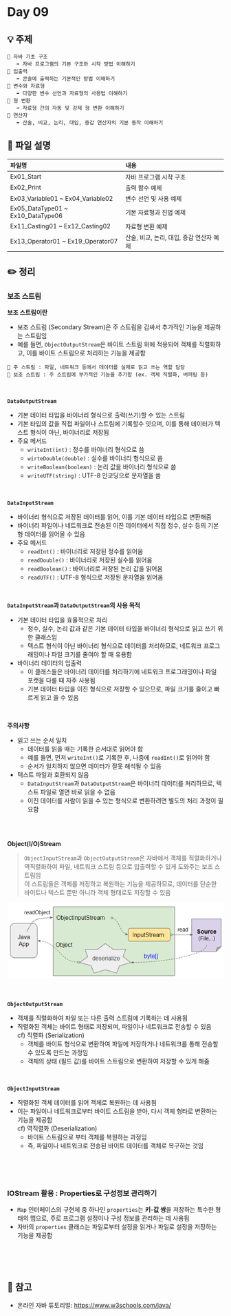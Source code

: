 # Day 09

## 💡 주제
```
📌 자바 기초 구조
   ➡️ 자바 프로그램의 기본 구조와 시작 방법 이해하기
📌 입출력
   ➡️ 콘솔에 출력하는 기본적인 방법 이해하기
📌 변수와 자료형
   ➡️ 다양한 변수 선언과 자료형의 사용법 이해하기
📌 형 변환
   ➡️ 자료형 간의 자동 및 강제 형 변환 이해하기
📌 연산자
   ➡️ 산술, 비교, 논리, 대입, 증감 연산자의 기본 동작 이해하기
```

## 📄 파일 설명
| 파일명 | 내용 |
|:--   |:--      |
| Ex01_Start | 자바 프로그램 시작 구조 |
| Ex02_Print | 출력 함수 예제 |
| Ex03_Variable01 ~ Ex04_Variable02 | 변수 선언 및 사용 예제 |
| Ex05_DataType01 ~ Ex10_DataType06 | 기본 자료형과 진법 예제 |
| Ex11_Casting01 ~ Ex12_Casting02 | 자료형 변환 예제 |
| Ex13_Operator01 ~ Ex19_Operator07 | 산술, 비교, 논리, 대입, 증감 연산자 예제 |

## ✏️ 정리

### 보조 스트림

**보조 스트림이란**
- 보조 스트림 (Secondary Stream)은 주 스트림을 감싸서 추가적인 기능을 제공하는 스트림임
- 예를 들면, `ObjectOutputStream`은 바이트 스트림 위에 적용되어 객체를 직렬화하고, 이를 바이트 스트림으로 처리하는 기능을 제공함

```
📌 주 스트림 : 파일, 네트워크 등에서 데이터를 실제로 읽고 쓰는 역할 담당
📌 보조 스트림 : 주 스트림에 부가적인 기능을 추가함 (ex. 객체 직렬화, 버퍼링 등)
```

<br>

**`DataOutputStream`**
- 기본 데이터 타입을 바이너리 형식으로 출력(쓰기)할 수 있는 스트림
- 기본 타입의 값을 직접 파일이나 스트림에 기록할수 잇으며, 이를 통해 데이터가 텍스트 형식이 아닌, 바이너리로 저장됨
- 주요 메서드
  - `writeInt(int)` : 정수를 바이너리 형식으로 씀
  - `wirteDouble(double)` : 실수를 바이너리 형식으로 씀
  - `writeBoolean(boolean)` : 논리 값을 바이너리 형식으로 씀
  - `writeUTF(string)` : UTF-8 인코딩으로 문자열을 씀

<br>

**`DataInputStream`**
- 바이너리 형식으로 저장된 데이터를 읽어, 이를 기본 데이터 타입으로 변환해줌
- 바이너리 파일이나 네트워크로 전송된 이진 데이터에서 직접 정수, 실수 등의 기본형 데이터를 읽어올 수 있음
- 주요 메서드
  - `readInt()` : 바이너리로 저장된 정수를 읽어옴
  - `readDouble()` : 바이너리로 저장된 실수를 읽어옴
  - `readBoolean()` : 바이너리로 저장된 논리 값을 읽어옴
  - `readUTF()` : UTF-8 형식으로 저장된 문자열을 읽어옴

<br>

**`DataInputStream`과 `DataOutputStream`의 사용 목적**
- 기본 데이터 타입을 효율적으로 처리
  - 정수, 실수, 논리 값과 같은 기본 데이터 타입을 바이너리 형식으로 읽고 쓰기 위한 클래스임
  - 텍스트 형식이 아닌 바이너리 형식으로 데이터를 처리하므로, 네트워크 프로그래밍이나 파일 크기를 줄여야 할 때 유용함
- 바이너리 데이터의 입출력
  - 이 클래스들은 바이너리 데이터를 처리하기에 네트워크 프로그래밍이나 파일 포캣을 다룰 때 자주 사용됨
  - 기본 데이터 타입을 이진 형식으로 저장할 수 있으므로, 파일 크기를 줄이고 빠르게 읽고 쓸 수 있음

<br>

**주의사항**
- 읽고 쓰는 순서 일치
  - 데이터를 읽을 때는 기록한 순서대로 읽어야 함
  - 예를 들면, 먼저 `writeInt()`로 기록한 후, 나중에 `readInt()`로 읽어야 함
  - 순서가 일치하지 않으면 데이터가 잘못 해석될 수 있음
- 텍스트 파일과 호환되지 않음
  - `DataInputStream`과 `DataOutputStream`은 바이너리 데이터를 처리하므로, 텍스트 파일로 열면 바로 읽을 수 없음
  - 이진 데이터를 사람이 읽을 수 있는 형식으로 변환하려면 별도의 처리 과정이 필요함

<br><br>

**Object(I/O)Stream**
> `ObjectInputStream`과 `ObjectOutputStream`은 자바에서 객체를 직렬화하거나 역직렬화하여 파일, 네트워크 스트림 등으로 입출력할 수 있게 도와주는 보조 스트림임<br>
> 이 스트림들은 객체를 저장하고 복원하는 기능을 제공하므로, 데이터를 단순한 바이트나 텍스트 뿐만 아니라 객체 형태로도 저장할 수 있음

![Object_Stream](images/object_stream.png)

<br>

**`ObjectOutputStream`**
- 객체를 직렬화하여 파일 또는 다른 출력 스트림에 기록하는 데 사용됨
- 직렬화된 객체는 바이트 형태로 저장되며, 파일이나 네트워크로 전송할 수 있음<br>
cf) 직렬화 (Serialization)
  - 객체를 바이트 형식으로 변환하여 파일에 저장하거나 네트워크를 통해 전송할 수 있도록 만드는 과정임
  - 객체의 상태 (필드 값)를 바이트 스트림으로 변환하여 저장할 수 있게 해줌

<br>

**`ObjectInputStream`**
- 직렬화된 객체 데이터를 읽어 객체로 복원하는 데 사용됨
- 이는 파일이나 네트워크로부터 바이트 스트림을 받아, 다시 객체 형타로 변환하는 기능을 제공함<br>
cf) 역직렬화 (Deserialization)
  - 바이트 스트림으로 부터 객체를 복원하는 과정임
  - 즉, 파일이나 네트워크로 전송된 바이트 데이터를 객체로 복구하는 것임

<br><br><br>

### IOStream 활용 : Properties로 구성정보 관리하기
- `Map` 인터페이스의 구현체 중 하나인 `properties`는 **키-값 쌍**을 저장하는 특수한 형태의 맵으로, 주로 프로그램 설정이나 구성 정보를 관리하는 데 사용됨
- 자바의 `properties` 클래스는 파일로부터 설정을 읽거나 파일로 설정을 저장하는 기능을 제공함

<br><br><br>

## 📑 참고
- 온라인 자바 튜토리얼: https://www.w3schools.com/java/
